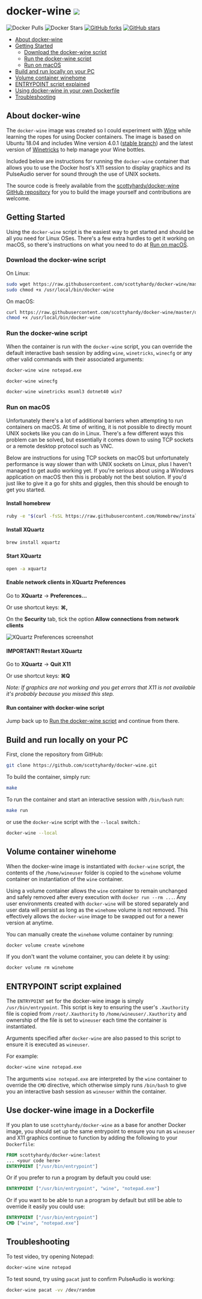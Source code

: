 # docker-wine ![ ](https://raw.githubusercontent.com/scottyhardy/docker-wine/2.0.0/images/logo_small.png)

![Docker Pulls](https://img.shields.io/docker/pulls/scottyhardy/docker-wine.svg?style=social)
![Docker Stars](https://img.shields.io/docker/stars/scottyhardy/docker-wine.svg?style=social)
[![GitHub forks](https://img.shields.io/github/forks/scottyhardy/docker-wine.svg?style=social)](https://github.com/scottyhardy/docker-wine/network)
[![GitHub stars](https://img.shields.io/github/stars/scottyhardy/docker-wine.svg?style=social)](https://github.com/scottyhardy/docker-wine/stargazers)

* [About docker-wine](#about-docker-wine)
* [Getting Started](#getting-started)
  * [Download the docker-wine script](#download-the-docker-wine-script)
  * [Run the docker-wine script](#run-the-docker-wine-script)
  * [Run on macOS](#run-on-macos)
* [Build and run locally on your PC](#build-and-run-locally-on-your-pc)
* [Volume container winehome](#volume-container-winehome)
* [ENTRYPOINT script explained](#entrypoint-script-explained)
* [Using docker-wine in your own Dockerfile](#using-docker-wine-in-your-own-dockerfile)
* [Troubleshooting](#troubleshooting)

## About docker-wine

The `docker-wine` image was created so I could experiment with [Wine](https://www.winehq.org) while learning the ropes for using Docker containers. The image is based on Ubuntu 18.04 and includes Wine version 4.0.1 ([stable branch](https://wiki.winehq.org/Wine_User%27s_Guide#Wine_from_WineHQ)) and the latest version of [Winetricks](https://wiki.winehq.org/Winetricks) to help manage your Wine bottles.

Included below are instructions for running the `docker-wine` container that allows you to use the Docker host's X11 session to display graphics and its PulseAudio server for sound through the use of UNIX sockets.

The source code is freely available from the [scottyhardy/docker-wine GitHub repository](https://github.com/scottyhardy/docker-wine) for you to build the image yourself and contributions are welcome.

## Getting Started

Using the `docker-wine` script is the easiest way to get started and should be all you need for Linux OSes.  There's a few extra hurdles to get it working on macOS, so there's instructions on what you need to do at [Run on macOS](#run-on-macos).

### Download the docker-wine script

On Linux:

```bash
sudo wget https://raw.githubusercontent.com/scottyhardy/docker-wine/master/docker-wine -O /usr/local/bin/docker-wine
sudo chmod +x /usr/local/bin/docker-wine
```

On macOS:

```bash
curl https://raw.githubusercontent.com/scottyhardy/docker-wine/master/docker-wine -o /usr/local/bin/docker-wine
chmod +x /usr/local/bin/docker-wine
```

### Run the docker-wine script

When the container is run with the `docker-wine` script, you can override the default interactive bash session by adding `wine`, `winetricks`, `winecfg` or any other valid commands with their associated arguments:

```bash
docker-wine wine notepad.exe
```

```bash
docker-wine winecfg
```

```bash
docker-wine winetricks msxml3 dotnet40 win7
```

### Run on macOS

Unfortunately there's a lot of additional barriers when attempting to run containers on macOS.  At time of writing, it is not possible to directly mount UNIX sockets like you can do in Linux. There's a few different ways this problem can be solved, but essentially it comes down to using TCP sockets or a remote desktop protocol such as VNC.

Below are instructions for using TCP sockets on macOS but unfortunately performance is way slower than with UNIX sockets on Linux, plus I haven't managed to get audio working yet. If you're serious about using a Windows application on macOS then this is probably not the best solution. If you'd just like to give it a go for shits and giggles, then this should be enough to get you started.

#### Install homebrew

```bash
ruby -e "$(curl -fsSL https://raw.githubusercontent.com/Homebrew/install/master/install)"
```

#### Install XQuartz

```bash
brew install xquartz
```

#### Start XQuartz

```bash
open -a xquartz
```

#### Enable network clients in XQuartz Preferences

Go to **XQuartz** -> **Preferences...**

Or use shortcut keys: **&#8984;,**

On the **Security** tab, tick the option **Allow connections from network clients**

![XQuartz Preferences screenshot](https://raw.githubusercontent.com/scottyhardy/docker-wine/2.0.0/images/xquartz_prefs.png)

#### IMPORTANT! Restart XQuartz

Go to **XQuartz** -> **Quit X11**

Or use shortcut keys: **&#8984;Q**

*Note: If graphics are not working and you get errors that X11 is not available it's probably because you missed this step.*

#### Run container with docker-wine script

Jump back up to [Run the docker-wine script](#run-the-docker-wine-script) and continue from there.

## Build and run locally on your PC

First, clone the repository from GitHub:

```bash
git clone https://github.com/scottyhardy/docker-wine.git
```

To build the container, simply run:

```bash
make
```

To run the container and start an interactive session with `/bin/bash` run:

```bash
make run
```

or use the `docker-wine` script with the `--local` switch.:

```bash
docker-wine --local
```

## Volume container winehome

When the docker-wine image is instantiated with `docker-wine` script, the contents of the `/home/wineuser` folder is copied to the `winehome` volume container on instantiation of the `wine` container.

Using a volume container allows the `wine` container to remain unchanged and safely removed after every execution with `docker run --rm ...`.  Any user environments created with `docker-wine` will be stored separately and user data will persist as long as the `winehome` volume is not removed.  This effectively allows the `docker-wine` image to be swapped out for a newer version at anytime.

You can manually create the `winehome` volume container by running:

```bash
docker volume create winehome
```

If you don't want the volume container, you can delete it by using:

```bash
docker volume rm winehome
```

## ENTRYPOINT script explained

The `ENTRYPOINT` set for the docker-wine image is simply `/usr/bin/entrypoint`. This script is key to ensuring the user's `.Xauthority` file is copied from `/root/.Xauthority` to `/home/wineuser/.Xauthority` and ownership of the file is set to `wineuser` each time the container is instantiated.

Arguments specified after `docker-wine` are also passed to this script to ensure it is executed as `wineuser`.

For example:

```bash
docker-wine wine notepad.exe
```

The arguments `wine notepad.exe` are interpreted by the `wine` container to override the `CMD` directive, which otherwise simply runs `/bin/bash` to give you an interactive bash session as `wineuser` within the container.

## Use docker-wine image in a Dockerfile

If you plan to use `scottyhardy/docker-wine` as a base for another Docker image, you should set up the same entrypoint to ensure you run as `wineuser` and X11 graphics continue to function by adding the following to your `Dockerfile`:

```dockerfile
FROM scottyhardy/docker-wine:latest
... <your code here>
ENTRYPOINT ["/usr/bin/entrypoint"]
```

Or if you prefer to run a program by default you could use:

```dockerfile
ENTRYPOINT ["/usr/bin/entrypoint", "wine", "notepad.exe"]
```

Or if you want to be able to run a program by default but still be able to override it easily you could use:

```dockerfile
ENTRYPOINT ["/usr/bin/entrypoint"]
CMD ["wine", "notepad.exe"]
```

## Troubleshooting

To test video, try opening Notepad:

```bash
docker-wine wine notepad
```

To test sound, try using `pacat` just to confirm PulseAudio is working:

```bash
docker-wine pacat -vv /dev/random
```
